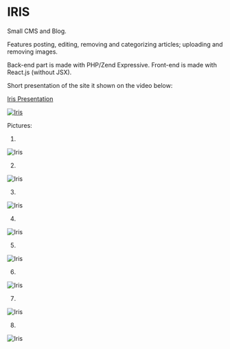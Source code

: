 # IRIS

Small CMS and Blog. 

Features posting, editing, removing and categorizing articles; uploading and removing images.

Back-end part is made with PHP/Zend Expressive. Front-end is made with React.js (without JSX).

Short presentation of the site it shown on the video below:

[Iris Presentation](https://www.youtube.com/watch?v=AVrRra4G8Rk "IRIS PRESENTATION")

[![Iris](https://i.ytimg.com/vi/AVrRra4G8Rk/hqdefault.jpg)](https://www.youtube.com/watch?v=AVrRra4G8Rk "IRIS PRESENTATION")

Pictures:

1.

![Iris](https://i.imgur.com/TmvWKiv.jpg)

2.

![Iris](https://i.imgur.com/OJ5G07L.png)

3.

![Iris](https://i.imgur.com/Tl5fAjx.png)

4.

![Iris](https://i.imgur.com/XPSrW3X.png)

5.

![Iris](https://i.imgur.com/FlnJFfv.png)

6.

![Iris](https://i.imgur.com/VVCxfsu.png)

7.

![Iris](https://i.imgur.com/a7ARijm.png)

8.

![Iris](https://i.imgur.com/PqUrsNt.png)
